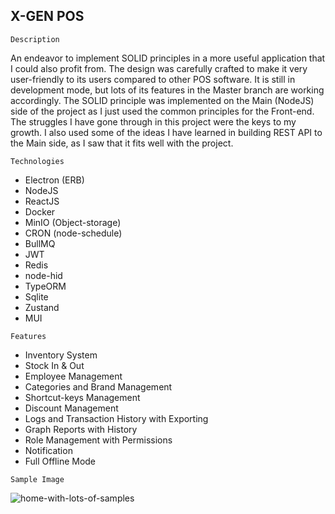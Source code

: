 ## X-GEN POS

`Description`

An endeavor to implement SOLID principles in a more useful application that I could also profit from. The design was carefully crafted to make it very user-friendly to its users compared to other POS software. It is still in development mode, but lots of its features in the Master branch are working accordingly. The SOLID principle was implemented on the Main (NodeJS) side of the project as I just used the common principles for the Front-end. The struggles I have gone through in this project were the keys to my growth. I also used some of the ideas I have learned in building REST API to the Main side, as I saw that it fits well with the project.

`Technologies`
- Electron (ERB)
- NodeJS
- ReactJS
- Docker
- MinIO (Object-storage)
- CRON (node-schedule)
- BullMQ
- JWT
- Redis
- node-hid
- TypeORM
- Sqlite
- Zustand
- MUI

`Features`
- Inventory System
- Stock In & Out
- Employee Management
- Categories and Brand Management
- Shortcut-keys Management
- Discount Management
- Logs and Transaction History with Exporting
- Graph Reports with History
- Role Management with Permissions
- Notification
- Full Offline Mode

`Sample Image`

![home-with-lots-of-samples](https://github.com/stevenCharles1325/pos-client/assets/65751942/4cf1aecd-9380-4baa-a0c5-c6c6401572a4)

